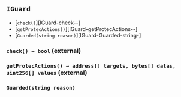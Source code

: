 ## <span id="IGuard"></span> `IGuard`



- [`check()`][IGuard-check--]
- [`getProtecActions()`][IGuard-getProtecActions--]
- [`Guarded(string reason)`][IGuard-Guarded-string-]
### <span id="IGuard-check--"></span> `check() → bool` (external)



### <span id="IGuard-getProtecActions--"></span> `getProtecActions() → address[] targets, bytes[] datas, uint256[] values` (external)



### <span id="IGuard-Guarded-string-"></span> `Guarded(string reason)`



